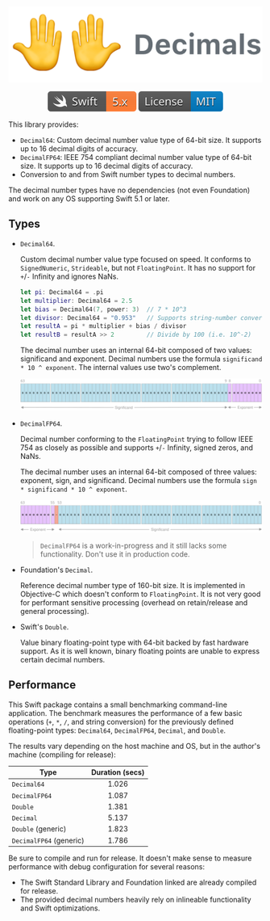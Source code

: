 <p align="center">
    <img src="docs/assets/Logo.png" alt="Codable CSV"/>
</p>

<p align="center">
    <a href="https://swift.org/about/#swiftorg-and-open-source"><img src="docs/assets/badges/Swift.svg" alt="Swift 5.x"></a>
    <a href="http://doge.mit-license.org"><img src="docs/assets/badges/License.svg" alt="MIT License"></a>
</p>

This library provides:
- `Decimal64`: Custom decimal number value type of 64-bit size. It supports up to 16 decimal digits of accuracy.
- `DecimalFP64`: IEEE 754 compliant decimal number value type of 64-bit size. It supports up to 16 decimal digits of accuracy.
- Conversion to and from Swift number types to decimal numbers.

The decimal number types have no dependencies (not even Foundation) and work on any OS supporting Swift 5.1 or later.

## Types

- `Decimal64`.

  Custom decimal number value type focused on speed. It conforms to `SignedNumeric`, `Strideable`, but not `FloatingPoint`. It has no support for `+`/`-` Infinity and ignores NaNs.

  ```swift
  let pi: Decimal64 = .pi
  let multiplier: Decimal64 = 2.5
  let bias = Decimal64(7, power: 3)  // 7 * 10^3
  let divisor: Decimal64 = "0.953"   // Supports string-number conversion
  let resultA = pi * multiplier + bias / divisor
  let resultB = resultA >> 2         // Divide by 100 (i.e. 10^-2)
  ```

  The decimal number uses an internal 64-bit composed of two values: significand and exponent. Decimal numbers use the formula `significand * 10 ^ exponent`. The internal values use two's complement.

  <p align="center">
    <img src="docs/assets/Decimal64.svg" alt="Decimal64">
  </p>

- `DecimalFP64`.

  Decimal number conforming to the `FloatingPoint` trying to follow IEEE 754 as closely as possible and supports `+`/`-` Infinity, signed zeros, and NaNs.

  The decimal number uses an internal 64-bit composed of three values: exponent, sign, and significand. Decimal numbers use the formula `sign * significand * 10 ^ exponent`.

  <p align="center">
    <img src="docs/assets/DecimalFP64.svg" alt="DecimalFP64">
  </p>

  > `DecimalFP64` is a work-in-progress and it still lacks some functionality. Don't use it in production code.

- Foundation's `Decimal`.

  Reference decimal number type of 160-bit size. It is implemented in Objective-C which doesn't conform to `FloatingPoint`. It is not very good for performant sensitive processing (overhead on retain/release and general processing).

- Swift's `Double`.

  Value binary floating-point type with 64-bit backed by fast hardware support. As it is well known, binary floating points are unable to express certain decimal numbers.

## Performance

This Swift package contains a small benchmarking command-line application. The benchmark measures the performance of a few basic operations (`+`, `*`, `/`, and string conversion) for the previously defined floating-point types: `Decimal64`, `DecimalFP64`, `Decimal`, and `Double`.

The results vary depending on the host machine and OS, but in the author's machine (compiling for release):

|          Type         |Duration (secs)|
|-----------------------|:-------------:|
|`Decimal64`            |1.026
|`DecimalFP64`          |1.087
|`Double`               |1.381
|`Decimal`              |5.137
|`Double` (generic)     |1.823
|`DecimalFP64` (generic)|1.786

Be sure to compile and run for release. It doesn't make sense to measure performance with debug configuration for several reasons:
- The Swift Standard Library and Foundation linked are already compiled for release.
- The provided decimal numbers heavily rely on inlineable functionality and Swift optimizations.